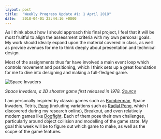 ```yaml
---
layout: post
title:  "Weekly Progress Update #1: 1 April 2018"
date:   2018-04-01 22:44:16 +0800
---
```

As I think about how I should approach this final project, I feel that it will be most fruitful to align the assessment criteria with my own personal goals. My work should ideally expand upon the material covered in class, as well as provide avenues for me to think deeply about presentation and technical design.

Most of the assignments thus far have involved a main event loop which controls movement and positioning, which I think sets up a great foundation for me to dive into designing and making a full-fledged game.

![Space Invaders](/images/space-invaders.png)

_Space Invaders, a 2D shooter game first released in 1978. [Source](https://www.muralswallpaper.com/app/uploads/space-invaders-retro-plain.jpg)_

I am personally inspired by classic games such as [Bomberman][bomberman], Space Invaders, Tetris, [Pong][pong] (including variations such as [Radial Pong][radial-pong], which I discovered during my research online), Breakout, and even relatively modern games like [Dogfight][dogfight]. Each of them pose their own challenges, particularly around object collision and modelling of the game state. My goal this week will be to figure out which game to make, as well as the scope of the game features.

[bomberman]: http://www.arcadespot.com/game/bomberman/
[pong]: http://www.ponggame.org/
[radial-pong]: http://www.ponggame.org/radial-pong.php
[dogfight]: https://armorgames.com/play/3227/dogfight
